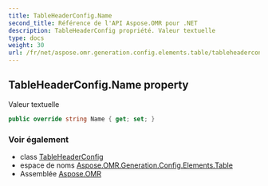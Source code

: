 ```yaml
---
title: TableHeaderConfig.Name
second_title: Référence de l'API Aspose.OMR pour .NET
description: TableHeaderConfig propriété. Valeur textuelle
type: docs
weight: 30
url: /fr/net/aspose.omr.generation.config.elements.table/tableheaderconfig/name/
---
```

## TableHeaderConfig.Name property

Valeur textuelle

```csharp
public override string Name { get; set; }
```

### Voir également

* class [TableHeaderConfig](../)
* espace de noms [Aspose.OMR.Generation.Config.Elements.Table](../../tableheaderconfig/)
* Assemblée [Aspose.OMR](../../../)



